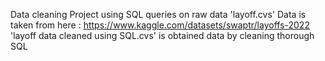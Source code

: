 Data cleaning Project using SQL queries on raw data 'layoff.cvs'
Data is taken from here : https://www.kaggle.com/datasets/swaptr/layoffs-2022
'layoff data cleaned using SQL.cvs' is obtained data by cleaning thorough SQL
